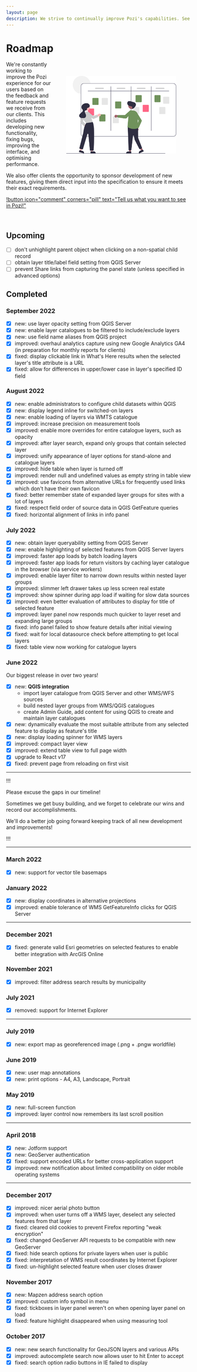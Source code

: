 ```yaml
---
layout: page
description: We strive to continually improve Pozi's capabilities. See what's new, improved and fixed in Pozi.
---
```


# Roadmap

<img src="/static/img/undraw/undraw_scrum_board_re_wk7v.svg" alt="" style="float:right;width:300px;margin:40px 40px;">

We're constantly working to improve the Pozi experience for our users based on the feedback and feature requests we receive from our clients. This includes developing new functionality, fixing bugs, improving the interface, and optimising performance.

We also offer clients the opportunity to sponsor development of new features, giving them direct input into the specification to ensure it meets their exact requirements.

[!button icon="comment" corners="pill" text="Tell us what you want to see in Pozi!"](/contact/)

<br/>

## Upcoming

- [ ] don't unhighlight parent object when clicking on a non-spatial child record
- [ ] obtain layer title/label field setting from QGIS Server
- [ ] prevent Share links from capturing the panel state (unless specified in advanced options)

## Completed

### September 2022

- [x] new: use layer opacity setting from QGIS Server
- [x] new: enable layer catalogues to be filtered to include/exclude layers
- [x] new: use field name aliases from QGIS project
- [x] improved: overhaul analytics capture using new Google Analytics GA4 (in preparation for monthly reports for clients)
- [x] fixed: display clickable link in What's Here results when the selected layer's title attribute is a URL
- [x] fixed: allow for differences in upper/lower case in layer's specified ID field

### August 2022

- [x] new: enable administrators to configure child datasets within QGIS
- [x] new: display legend inline for switched-on layers
- [x] new: enable loading of layers via WMTS catalogue
- [x] improved: increase precision on measurement tools
- [x] improved: enable more overrides for entire catalogue layers, such as opacity
- [x] improved: after layer search, expand only groups that contain selected layer
- [x] improved: unify appearance of layer options for stand-alone and catalogue layers
- [x] improved: hide table when layer is turned off
- [x] improved: render null and undefined values as empty string in table view
- [x] improved: use favicons from alternative URLs for frequently used links which don't have their own favicon
- [x] fixed: better remember state of expanded layer groups for sites with a lot of layers
- [x] fixed: respect field order of source data in QGIS GetFeature queries
- [x] fixed: horizontal alignment of links in info panel

### July 2022

- [x] new: obtain layer queryability setting from QGIS Server
- [x] new: enable highlighting of selected features from QGIS Server layers
- [x] improved: faster app loads by batch loading layers
- [x] improved: faster app loads for return visitors by caching layer catalogue in the browser (via service workers)
- [x] improved: enable layer filter to narrow down results within nested layer groups
- [x] improved: slimmer left drawer takes up less screen real estate
- [x] improved: show spinner during app load if waiting for slow data sources
- [x] improved: even better evaluation of attributes to display for title of selected feature
- [x] improved: layer panel now responds much quicker to layer reset and expanding large groups
- [x] fixed: info panel failed to show feature details after initial viewing
- [x] fixed: wait for local datasource check before attempting to get local layers
- [x] fixed: table view now working for catalogue layers

### June 2022

Our biggest release in over two years!

- [x] new: **QGIS integration**
  * import layer catalogue from QGIS Server and other WMS/WFS sources
  * build nested layer groups from WMS/QGIS catalogues
  * create Admin Guide, add content for using QGIS to create and maintain layer catalogues
- [x] new: dynamically evaluate the most suitable attribute from any selected feature to display as feature's title
- [x] new: display loading spinner for WMS layers
- [x] improved: compact layer view
- [x] improved: extend table view to full page width
- [x] upgrade to React v17
- [x] fixed: prevent page from reloading on first visit

---

!!!

Please excuse the gaps in our timeline!

Sometimes we get busy building, and we forget to celebrate our wins and record our accomplishments.

We'll do a better job going forward keeping track of all new development and improvements!

<!-- TO-DO: add to timeline from https://github.com/pozi/PoziApp/commits/ -->
<!-- https://github.com/pozi/PoziApp/pulls?q=is%3Apr+sort%3Aupdated-desc+is%3Aclosed -->

!!!

---

### March 2022

- [x] new: support for vector tile basemaps

### January 2022

- [x] new: display coordinates in alternative projections
- [x] improved: enable tolerance of WMS GetFeatureInfo clicks for QGIS Server

---

### December 2021

- [x] fixed: generate valid Esri geometries on selected features to enable better integration with ArcGIS Online

### November 2021

- [x] improved: filter address search results by municipality

### July 2021

- [x] removed: support for Internet Explorer

---

### July 2019

- [x] new: export map as georeferenced image (.png + .pngw worldfile)

### June 2019

- [x] new: user map annotations
- [x] new: print options - A4, A3, Landscape, Portrait

### May 2019

- [x] new: full-screen function
- [x] improved: layer control now remembers its last scroll position

---

### April 2018

- [x] new: Jotform support
- [x] new: GeoServer authentication
- [x] fixed: support encoded URLs for better cross-application support
- [x] improved: new notification about limited compatibility on older mobile operating systems

---
### December 2017

- [x] improved: nicer aerial photo button
- [x] improved: when user turns off a WMS layer, deselect any selected features from that layer
- [x] fixed: cleared old cookies to prevent Firefox reporting "weak encryption"
- [x] fixed: changed GeoServer API requests to be compatible with new GeoServer
- [x] fixed: hide search options for private layers when user is public
- [x] fixed: interpretation of WMS result coordinates by Internet Explorer
- [x] fixed: un-highlight selected feature when user closes drawer

### November 2017

- [x] new: Mapzen address search option
- [x] improved: custom info symbol in menu
- [x] fixed: tickboxes in layer panel weren't on when opening layer panel on load
- [x] fixed: feature highlight disappeared when using measuring tool

### October 2017

- [x] new: new search functionality for GeoJSON layers and various APIs
- [x] improved: autocomplete search now allows user to hit Enter to accept
- [x] fixed: search option radio buttons in IE failed to display
